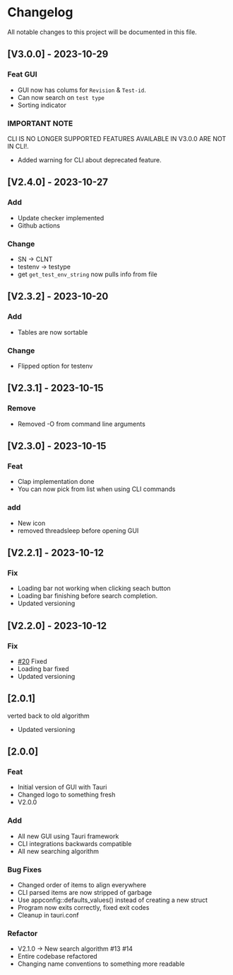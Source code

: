 # Changelog

All notable changes to this project will be documented in this file.

## [V3.0.0] - 2023-10-29


### Feat GUI

- GUI now has colums for `Revision` & `Test-id`. 
- Can now search on `test type`
- Sorting indicator

### IMPORTANT NOTE
CLI IS NO LONGER SUPPORTED FEATURES AVAILABLE IN V3.0.0 ARE NOT IN CLI!.
- Added warning for CLI about deprecated feature.

## [V2.4.0] - 2023-10-27

### Add

- Update checker implemented
- Github actions

### Change

- SN -> CLNT
- testenv -> testype
- get `get_test_env_string` now pulls info from file

## [V2.3.2] - 2023-10-20

### Add

- Tables are now sortable

### Change

- Flipped option for testenv

## [V2.3.1] - 2023-10-15

### Remove

- Removed -O from command line arguments

## [V2.3.0] - 2023-10-15

### Feat

- Clap implementation done
- You can now pick from list when using CLI commands

### add

- New icon 
- removed threadsleep before opening GUI

## [V2.2.1] - 2023-10-12

### Fix
- Loading bar not working when clicking seach button
- Loading bar finishing before search completion.
- Updated versioning

## [V2.2.0] - 2023-10-12

### Fix
- [#20](https://github.com/Flixis/find_testlog/issues/20) Fixed
- Loading bar fixed
- Updated versioning


## [2.0.1]


verted back to old algorithm
- Updated versioning

## [2.0.0]

### Feat

- Initial version of GUI with Tauri
- Changed logo to something fresh
- V2.0.0


### Add

- All new GUI using Tauri framework
- CLI integrations backwards compatible
- All new searching algorithm

### Bug Fixes

- Changed order of items to align everywhere
- CLI parsed items are now stripped of garbage
- Use appconfig::defaults_values() instead of creating a new struct
- Program now exits correctly, fixed exit codes
- Cleanup in tauri.conf

### Refactor

- V2.1.0 -> New search algorithm #13 #14
- Entire codebase refactored
- Changing name conventions to something more readable

<!-- generated by git-cliff -->